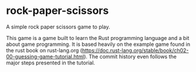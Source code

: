 # rock-paper-scissors
A simple rock paper scissors game to play.

This game is a game built to learn the Rust programming language and a bit about game programming.
It is based heavily on the example game found in the rust book on rust-lang.org
(https://doc.rust-lang.org/stable/book/ch02-00-guessing-game-tutorial.html).  The commit history
even follows the major steps presented in the tutorial.

